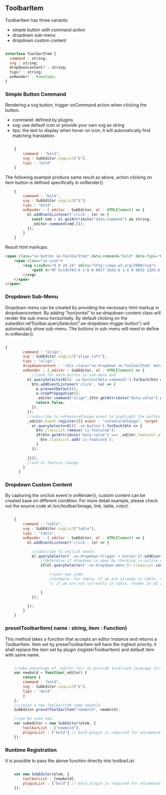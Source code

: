 ## ToolbarItem

ToolbarItem has three variants:
- simple button with command action
- dropdown sub-menu
- dropdown custom content

```js

interface ToolbarItem {
  command : string;
  svg : string;
  dropdowncontent? : string;
  tips? : string;
  onRender? : Function;
}

```


### Simple Button Command

Rendering a svg button, trigger onCommand action when clicking the button.   

- command: defined by plugins
- svg: use default icon or provide your own svg as string
- tips: the text to display when hover on icon, it will automatically find matching translation.   

```js

    {
        command : "bold",
        svg : SubEditor.svgList["b"],
        tips : "bold"
    }

```

The following example produce same result as above, action clicking on item button is defined specifically in onRender().    

```js
    {
        command : "bold",
        svg : SubEditor.svgList["b"],
        tips : "bold",
        onRender : (_editor : SubEditor, el : HTMLElement) => {
          el.addEventListener('click', (e) => {
            const cmd = el.getAttribute("data-command") as string;
            _editor.command(cmd,[]);
          });
        }
    }
```

Result html markups:
```html
<span class="se-button se-ToolbarItem" data-command="bold" data-tips="bold">
    <span class="se-icon">
        <svg viewBox="0 0 24 24" xmlns="http://www.w3.org/2000/svg">
            <path d="M7 5v14h7A3.6 3.6 0 0017 16A3.6 3.6 0 0015 12A3.6 3.6 0 0017 8.5A3.6 3.6 0 0014 5h-7ZM9 7h4.5A2.1 2.1 0 0114.5 9A2.1 2.1 0 0113.5 11h-4.5v-4ZM9 13h4.5A2.1 2.1 0 0114.5 15.5A2.1 2.1 0 0113.5 17h-4.5v-4Z"></path>
        </svg>
    </span>
</span>

```

### Dropdown Sub-Menu

Dropdown menu can be created by providing the necessary html markup in dropdowncontent. By adding "horizontal" to se-dropdown-content class will render the sub-menu horizontally. By default clicking on the subeditor.refToolbar.querySelector(".se-dropdown-trigger button") will automatically show sub-menu. The buttons in sub-menu will need to define in onRender().       

```js

{
        command : "align",
        svg : SubEditor.svgList["align_left"],
        tips : "align",
        dropdowncontent : '<div class="se-dropdown se-ToolbarItem" data-tips="align"><div class="se-dropdown-trigger"><button class="se-button" aria-haspopup="true" aria-controls="dropdown-menu-align"><span></span><span class="se-icon">'+SubEditor.svgList["align_left"]+'</span></button></div><div class="se-dropdown-menu" id="dropdown-menu-align" role="menu"><div class="se-dropdown-content horizontal"><span class="se-button se-ToolbarItem" data-command="align" data-value="left" data-tips="align left"><span class="se-icon">'+SubEditor.svgList["align_left"]+'</span></span><span class="se-button se-ToolbarItem" data-command="align" data-value="center" data-tips="align center"><span class="se-icon">'+SubEditor.svgList["align_center"]+'</span></span><span class="se-button se-ToolbarItem" data-command="align" data-value="right" data-tips="align right"><span class="se-icon">'+SubEditor.svgList["align_right"]+'</span></span><span class="se-button ToolbarItem" data-command="align" data-value="justify" data-tips="align justify"><span class="se-icon">'+SubEditor.svgList["align_justify"]+'</span></span></div></div></div>',
        onRender : (_editor : SubEditor, el : HTMLElement) => {
            //look for each button in sub-menu and 
          el.querySelectorAll('.se-button[data-command]').forEach(btn => {
            btn.addEventListener('click', (e) => {
              e.preventDefault();
              e.stopPropagation();
              _editor.command("align",[btn.getAttribute("data-value") as string]);
              return false;
            });
          });
          //subscribe to onFeatureChange event to highlight the button if the current content at cursor has matching style
          _editor.event.register([{ event : "onFeatureChange", target : [], callback : () => {
            el.querySelectorAll('.se-button').forEach(btn => {
              btn.classList.remove('is-featured');
              if(btn.getAttribute("data-value") === _editor.feature?.align) {
                btn.classList.add('is-featured');
              }
            });
        
          }}]);
          //end of feature change
        }
      }

```

### Dropdown Custom Content

By capturing the onclick event in onRender(), custom content can be created base on different condition. For more detail example, please check out the source code at /src/toolbar/(image, link, table, color).   

```js

    {
        command : "table",
        svg : SubEditor.svgList["table"],
        tips : "table",
        onRender : (_editor : SubEditor, el : HTMLElement) => {
          el.addEventListener('click', (e) => {

            //subscribe to onClick event:
            el.querySelector('.se-dropdown-trigger > button')?.addEventListener('click', () => {
                //determine if dropdown is open by checking is-active class
                if(el.querySelector('.se-dropdown-menu')!.classList.contains("is-active")) {

                    //your own code
                    //example: for table, if we are already in table, render submenu for table opertions such as merge/unmerge
                    // if we are not currently in table, render an UI allowing user to create a new table by choosing number of columns and rows

                }
            });

          });
        }
    }

```

### presetToolbarItem( name : string, item : Function)

This method takes a function that accepts an editor instance and returns a ToolbarItem. Item set by presetToolbarItem will have the highest priority, it shall replace the item set by plugin (registerToolbarItem) and default item with same name.   

```js

    //take advantage of _editor.ln() to provide localized language string when rendering content
    var newbold = function(_editor) {
        return {
        command : "bold",
        svg : SubEditor.svgList["b"],
        tips : "bold"
        }
    };
    //create a new ToolbarItem name newbold
    SubEditor.presetToolbarItem("newbold", newbold);

    //can be used now:
    var subeditor = new SubEditor(elem, {
        toolbarList : ["newbold"],
        pluginList : ["bold"] // bold plugin is required for onCommand("bold", []) to work
    });

```

### Runtime Registration

It is possible to pass the above function directly into toolbarList.   

```js

    var new SubEditor(elem, {
        toolbarList : [newbold],
        pluginList : ["bold"] // bold plugin is required for onCommand("bold", []) to work
    });

```
